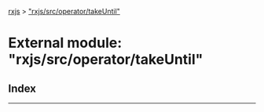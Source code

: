 [rxjs](../README.md) > ["rxjs/src/operator/takeUntil"](../modules/_rxjs_src_operator_takeuntil_.md)

# External module: "rxjs/src/operator/takeUntil"

## Index

---

